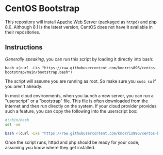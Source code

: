 # CentOS Bootstrap

This repository will install [Apache Web Server](https://httpd.apache.org/) (packaged as `httpd`) and [php](https://www.php.net/) 8.0.  Although 8.1 is the latest version, CentOS does not have it available in their repositories.

## Instructions

*Generally speaking*, you can run this script by loading it directly into bash:

`bash <(curl -Lks "https://raw.githubusercontent.com/kmorris896/centos-bootstrap/main/bootstrap.bash")`

The script will assume you are running as root.  So make sure you `sudo su` if you aren't already.

In most cloud environments, when you launch a new server, you can run a "userscript" or a "bootstrap" file.  This file is often downloaded from the internet and then run directly on the system.  If your cloud provider provides such a feature, you can copy the following into the userscript box:

```bash
#!/bin/bash
set -xe

bash <(curl -Lks "https://raw.githubusercontent.com/kmorris896/centos-bootstrap/main/bootstrap.bash")
```

Once the script runs, httpd and php should be ready for your code, assuming you know where they get installed.
